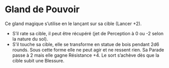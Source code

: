 # Gland de Pouvoir
Ce gland magique s’utilise en le lançant sur sa cible (Lancer +2). 
* S’il rate sa cible, il peut être récupéré (jet de Perception à 0 ou -2 selon la nature du sol).
* S'il touche sa cible, elle se transforme en statue de bois pendant 2d6 rounds. Sous cette forme elle ne peut agir et ne ressent rien. Sa Parade passe à 2 mais elle gagne Résistance +4. Le sort s’achève dès que la cible subit une Blessure.
